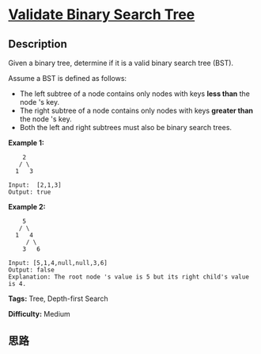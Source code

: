 # [Validate Binary Search Tree][title]

## Description

Given a binary tree, determine if it is a valid binary search tree (BST).

Assume a BST is defined as follows:

  * The left subtree of a node contains only nodes with keys **less than** the node 's key.
  * The right subtree of a node contains only nodes with keys **greater than** the node 's key.
  * Both the left and right subtrees must also be binary search trees.



**Example 1:**
                2       / \      1   3        Input:  [2,1,3]    Output: true    

**Example 2:**
                5       / \      1   4         / \        3   6        Input: [5,1,4,null,null,3,6]    Output: false    Explanation: The root node 's value is 5 but its right child's value is 4.    


**Tags:** Tree, Depth-first Search

**Difficulty:** Medium

## 思路

[title]: https://leetcode.com/problems/validate-binary-search-tree
